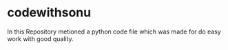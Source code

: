 # codewithsonu
In this Repository metioned a python code file which was made for do easy work with good quality. 
